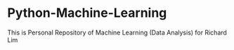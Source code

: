 # Python-Machine-Learning
This is Personal Repository of Machine Learning (Data Analysis) for Richard Lim
